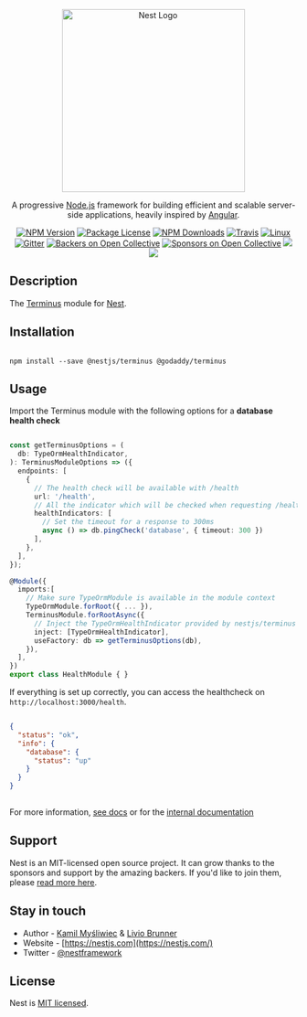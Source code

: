 <p align="center">
  <a href="http://nestjs.com/" target="blank"><img src="https://nestjs.com/img/logo_text.svg" width="320" alt="Nest Logo" /></a>
</p>

[travis-image]: https://api.travis-ci.org/nestjs/nest.svg?branch=master
[travis-url]: https://travis-ci.org/nestjs/nest
[linux-image]: https://img.shields.io/travis/nestjs/nest/master.svg?label=linux
[linux-url]: https://travis-ci.org/nestjs/nest

  <p align="center">A progressive <a href="http://nodejs.org" target="blank">Node.js</a> framework for building efficient and scalable server-side applications, heavily inspired by <a href="https://angular.io" target="blank">Angular</a>.</p>
    <p align="center">
<a href="https://www.npmjs.com/package/@nestjs/terminus"><img src="https://img.shields.io/npm/v/@nestjs/terminus.svg" alt="NPM Version" /></a>
<a href="https://www.npmjs.com/package/@nestjs/terminus"><img src="https://img.shields.io/npm/l/@nestjs/terminus.svg" alt="Package License" /></a>
<a href="https://www.npmjs.com/package/@nestjs/terminus"><img src="https://img.shields.io/npm/dm/@nestjs/terminus.svg" alt="NPM Downloads" /></a>
<a href="https://travis-ci.org/nestjs/terminus"><img src="https://api.travis-ci.org/nestjs/terminus.svg?branch=master" alt="Travis" /></a>
<a href="https://travis-ci.org/nestjs/terminus"><img src="https://img.shields.io/travis/nestjs/terminus/master.svg?label=linux" alt="Linux" /></a>
<a href="https://gitter.im/nestjs/nestjs?utm_source=badge&utm_medium=badge&utm_campaign=pr-badge&utm_content=body_badge"><img src="https://badges.gitter.im/nestjs/nestjs.svg" alt="Gitter" /></a>
<a href="https://opencollective.com/nest#backer"><img src="https://opencollective.com/nest/backers/badge.svg" alt="Backers on Open Collective" /></a>
<a href="https://opencollective.com/nest#sponsor"><img src="https://opencollective.com/nest/sponsors/badge.svg" alt="Sponsors on Open Collective" /></a>
  <a href="https://paypal.me/kamilmysliwiec"><img src="https://img.shields.io/badge/Donate-PayPal-dc3d53.svg"/></a>
  <a href="https://twitter.com/nestframework"><img src="https://img.shields.io/twitter/follow/nestframework.svg?style=social&label=Follow"></a>
</p>
  <!--[![Backers on Open Collective](https://opencollective.com/nest/backers/badge.svg)](https://opencollective.com/nest#backer)
  [![Sponsors on Open Collective](https://opencollective.com/nest/sponsors/badge.svg)](https://opencollective.com/nest#sponsor)-->

## Description

The [Terminus](https://github.com/godaddy/terminus) module for [Nest](https://github.com/nestjs/nest).

## Installation

```shell

npm install --save @nestjs/terminus @godaddy/terminus

```

## Usage

Import the Terminus module with the following options for a **database health check**

```ts

const getTerminusOptions = (
  db: TypeOrmHealthIndicator,
): TerminusModuleOptions => ({
  endpoints: [
    {
      // The health check will be available with /health
      url: '/health',
      // All the indicator which will be checked when requesting /health
      healthIndicators: [
        // Set the timeout for a response to 300ms
        async () => db.pingCheck('database', { timeout: 300 })
      ],
    },
  ],
});

@Module({
  imports:[
    // Make sure TypeOrmModule is available in the module context
    TypeOrmModule.forRoot({ ... }),
    TerminusModule.forRootAsync({
      // Inject the TypeOrmHealthIndicator provided by nestjs/terminus
      inject: [TypeOrmHealthIndicator],
      useFactory: db => getTerminusOptions(db),
    }),
  ],
})
export class HealthModule { }

```

If everything is set up correctly, you can access the healthcheck on `http://localhost:3000/health`.

```json

{
  "status": "ok",
  "info": {
    "database": {
      "status": "up"
    }
  }
}
    
```

For more information, [see docs](https://docs.nestjs.com/recipes/terminus) or for the [internal documentation](https://nestjs.github.io/terminus/)

## Support

Nest is an MIT-licensed open source project. It can grow thanks to the sponsors and support by the amazing backers. If you'd like to join them, please [read more here](https://docs.nestjs.com/support).

## Stay in touch

* Author - [Kamil Myśliwiec](https://kamilmysliwiec.com) & [Livio Brunner](https://brunnerliv.io)
* Website - [https://nestjs.com](https://nestjs.com/)
* Twitter - [@nestframework](https://twitter.com/nestframework)

## License

Nest is [MIT licensed](LICENSE).
